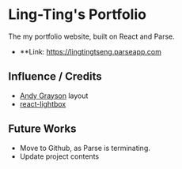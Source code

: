 # Ling-Ting's Portfolio

The my portfolio website, built on React and Parse.

- **Link: https://lingtingtseng.parseapp.com

## Influence / Credits

- [Andy Grayson](https://andygrayson.info/) layout
- [react-lightbox](https://github.com/LaustAxelsen/react-lightbox)

## Future Works

- Move to Github, as Parse is terminating.
- Update project contents
